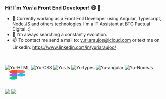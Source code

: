 ### Hi! I`m  _Yuri_ a Front End Developer! 😄 👋

- 🔭 Currently working as a Front End Developer using Angular, Typescript, Node.JS and others technologies. I'm a IT Assistant at BTG Pactual Digital. :)
- 🌱 I'm always searching a constantly evolution.
- 📫 To contact me send a mail to: yuri.araujos@icloud.com or text me on LinkedIn: https://www.linkedin.com/in/yuriaraujoo/

##
  
 <div style="display: inline_block"><br>
    <img align="center" alt="Yu-HTML" height="30" width="75" src="https://img.shields.io/badge/HTML5-E34F26?style=for-the-badge&logo=html5&logoColor=white">
  <img align="center" alt="Yu-CSS" height="30" width="75" src="https://img.shields.io/badge/CSS3-1572B6?style=for-the-badge&logo=css3&logoColor=white">
  <img align="center" alt="Yu-Js" height="30" width="110" src="https://img.shields.io/badge/JavaScript-F7DF1E?style=for-the-badge&logo=javascript&logoColor=black">
    <img align="center" alt="Yu-types" height="30" width="110" src="https://img.shields.io/badge/TypeScript-007ACC?style=for-the-badge&logo=typescript&logoColor=white">
  <img align="center" alt="Yu-angular" height="30" width="110" src="https://img.shields.io/badge/Angular-DD0031?style=for-the-badge&logo=angular&logoColor=white">
 <img align="center" alt="Yu-NodeJs" height="30" width="110" src="https://img.shields.io/badge/Node.js-43853D?style=for-the-badge&logo=node.js&logoColor=white">
  <img align="center" alt="Yu-Figma" height="30" width="75" src="https://raw.githubusercontent.com/devicons/devicon/master/icons/figma/figma-original.svg">
</div>

   ##
   <div>
   <a href = "mailto:yuri.araujos@icloud.com"><img src="https://img.shields.io/badge/Microsoft_Outlook-0078D4?style=for-the-badge&logo=microsoft-outlook&logoColor=white" target="_blank"></a>
    <a href="https://www.linkedin.com/in/yuriaraujoo/" target="_blank"><img src="https://img.shields.io/badge/-LinkedIn-%230077B5?style=for-the-badge&logo=linkedin&logoColor=white" target="_blank"></a> 
   </div>
 
   

